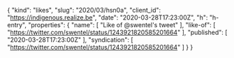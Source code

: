 {
  "kind": "likes",
  "slug": "2020/03/hsn0a",
  "client_id": "https://indigenous.realize.be",
  "date": "2020-03-28T17:23:00Z",
  "h": "h-entry",
  "properties": {
    "name": [
      "Like of @swentel's tweet"
    ],
    "like-of": [
      "https://twitter.com/swentel/status/1243921820585201664"
    ],
    "published": [
      "2020-03-28T17:23:00Z"
    ],
    "syndication": [
      "https://twitter.com/swentel/status/1243921820585201664"
    ]
  }
}
